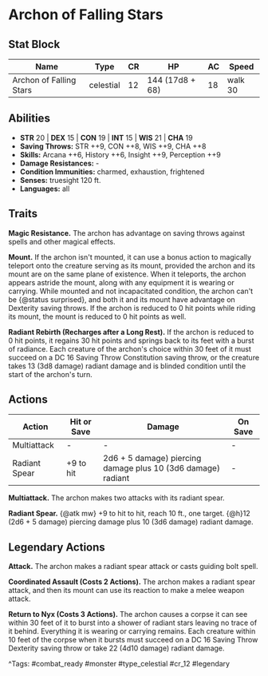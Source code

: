 # Archon of Falling Stars

## Stat Block

| Name | Type | CR | HP | AC | Speed |
|------|------|----|----|----|-------|
| Archon of Falling Stars | celestial | 12 | 144 (17d8 + 68) | 18 | walk 30 |

## Abilities

- **STR** 20 | **DEX** 15 | **CON** 19 | **INT** 15 | **WIS** 21 | **CHA** 19
- **Saving Throws:** STR ++9, CON ++8, WIS ++9, CHA ++8  
- **Skills:** Arcana ++6, History ++6, Insight ++9, Perception ++9  
- **Damage Resistances:** -  
- **Condition Immunities:** charmed, exhaustion, frightened  
- **Senses:** truesight 120 ft.  
- **Languages:** all

## Traits

**Magic Resistance.** The archon has advantage on saving throws against spells and other magical effects.

**Mount.** If the archon isn't mounted, it can use a bonus action to magically teleport onto the creature serving as its mount, provided the archon and its mount are on the same plane of existence. When it teleports, the archon appears astride the mount, along with any equipment it is wearing or carrying. While mounted and not incapacitated condition, the archon can't be {@status surprised}, and both it and its mount have advantage on Dexterity saving throws. If the archon is reduced to 0 hit points while riding its mount, the mount is reduced to 0 hit points as well.

**Radiant Rebirth (Recharges after a Long Rest).** If the archon is reduced to 0 hit points, it regains 30 hit points and springs back to its feet with a burst of radiance. Each creature of the archon's choice within 30 feet of it must succeed on a DC 16 Saving Throw Constitution saving throw, or the creature takes 13 (3d8 damage) radiant damage and is blinded condition until the start of the archon's turn.


## Actions

| Action | Hit or Save | Damage | On Save |
|--------|--------------|--------|----------|
| Multiattack | - | - | - |
| Radiant Spear | +9 to hit | 2d6 + 5 damage) piercing damage plus 10 (3d6 damage) radiant | - |

**Multiattack.** The archon makes two attacks with its radiant spear.

**Radiant Spear.** {@atk mw} +9 to hit to hit, reach 10 ft., one target. {@h}12 (2d6 + 5 damage) piercing damage plus 10 (3d6 damage) radiant damage.

## Legendary Actions

**Attack.** The archon makes a radiant spear attack or casts guiding bolt spell.

**Coordinated Assault (Costs 2 Actions).** The archon makes a radiant spear attack, and then its mount can use its reaction to make a melee weapon attack.

**Return to Nyx (Costs 3 Actions).** The archon causes a corpse it can see within 30 feet of it to burst into a shower of radiant stars leaving no trace of it behind. Everything it is wearing or carrying remains. Each creature within 10 feet of the corpse when it bursts must succeed on a DC 16 Saving Throw Dexterity saving throw or take 22 (4d10 damage) radiant damage.



^Tags: #combat_ready #monster #type_celestial #cr_12 #legendary